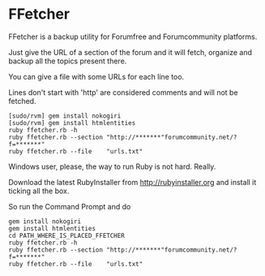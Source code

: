 FFetcher
=========

FFetcher is a backup utility for Forumfree and Forumcommunity platforms.

Just give the URL of a section of the forum and it will fetch, organize and backup all the topics present there.

You can give a file with some URLs for each line too.

Lines don't start with 'http' are considered comments and will not be fetched. 

```
[sudo/rvm] gem install nokogiri
[sudo/rvm] gem install htmlentities
ruby ffetcher.rb -h
ruby ffetcher.rb --section "http://*******"forumcommunity.net/?f=*******"
ruby ffetcher.rb --file    "urls.txt"
```


Windows user, please, the way to run Ruby is not hard. Really.

Download the latest RubyInstaller from http://rubyinstaller.org and install it ticking all the box.

So run the Command Prompt and do

```
gem install nokogiri
gem install htmlentities
cd PATH_WHERE_IS_PLACED_FFETCHER
ruby ffetcher.rb -h
ruby ffetcher.rb --section "http://*******"forumcommunity.net/?f=*******"
ruby ffetcher.rb --file    "urls.txt"
```